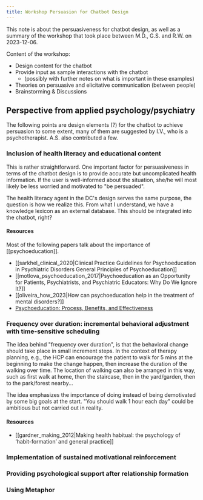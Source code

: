 ```yaml
---
title: Workshop Persuasion for Chatbot Design
---
```


This note is about the persuasiveness for chatbot design, as well as a summary of the workshop that took place between M.D., G.S. and R.W. on 2023-12-06.

Content of the workshop:
- Design content for the chatbot
- Provide input as sample interactions with the chatbot
    - (possibly with further notes on what is important in these examples)
- Theories on persuasive and elicitative communication (between people)
- Brainstorming & Discussions

## Perspective from applied psychology/psychiatry

The following points are design elements (?) for the chatbot to achieve persuasion to some extent, many of them are suggested by I.V., who is a psychotherapist. A.S. also contributed a few.

### Inclusion of health literacy and educational content

This is rather straightforward. One important factor for persuasiveness in terms of the chatbot design is to provide accurate but uncomplicated health information. If the user is well-informed about the situation, she/he will most likely be less worried and motivated to "be persuaded".

The health literacy agent in the DC's design serves the same purpose, the question is how we realize this. From what I understand, we have a knowledge lexicon as an external database. This should be integrated into the chatbot, right?

#### Resources

Most of the following papers talk about the importance of [[psychoeducation]].

- [[sarkhel_clinical_2020|Clinical Practice Guidelines for Psychoeducation in Psychiatric Disorders General Principles of Psychoeducation]]
- [[motlova_psychoeducation_2017|Psychoeducation as an Opportunity for Patients, Psychiatrists, and Psychiatric Educators: Why Do We Ignore It?]]
- [[oliveira_how_2023|How can psychoeducation help in the treatment of mental disorders?]]
- [Psychoeducation: Process, Benefits, and Effectiveness](https://thehumancondition.com/psychoeducation/)

### Frequency over duration: incremental behavioral adjustment with time-sensitive scheduling

The idea behind "frequency over duration", is that the behavioral change should take place in small increment steps. In the context of therapy planning, e.g., the HCP can encourage the patient to walk for 5 mins at the beginning to make the change happen, then increase the duration of the walking over time. The location of walking can also be arranged in this way, such as first walk at home, then the staircase, then in the yard/garden, then to the park/forest nearby...

The idea emphasizes the importance of doing instead of being demotivated by some big goals at the start. "You should walk 1 hour each day" could be ambitious but not carried out in reality. 

#### Resources

- [[gardner_making_2012|Making health habitual: the psychology of ‘habit-formation’ and general practice]]


### Implementation of sustained motivational reinforcement



### Providing psychological support after relationship formation


### Using Metaphor



## 

